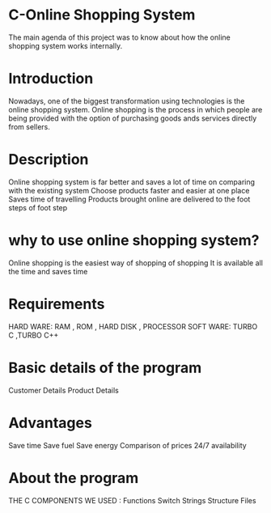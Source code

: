 # C-Online Shopping System
The main agenda of this project was to know about how the online shopping system works internally.

# Introduction
Nowadays, one of the biggest transformation using technologies is the online shopping system. 
Online shopping is the process in which people are being provided with the option of purchasing goods ands services directly from sellers.

# Description
   Online shopping system is far better and saves a lot of time on comparing with the existing system 
   Choose products faster and easier at one place 
   Saves time of travelling 
   Products brought online are delivered to the foot steps of foot step
   
# why to use online shopping system?
   Online shopping is the easiest way of shopping of  shopping 
   It is available all the time and saves time

# Requirements
HARD WARE:
        RAM , ROM , HARD DISK , PROCESSOR
SOFT WARE:
       TURBO C ,TURBO C++

# Basic details of the program 
  Customer Details 
  Product Details

# Advantages
Save time
Save fuel
Save energy
Comparison of prices
24/7 availability

# About the program
THE C COMPONENTS WE USED :
     Functions
     Switch 
     Strings 
     Structure 
     Files 
     

